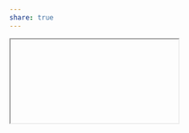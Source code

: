 ```yaml
---
share: true
---
```



<iframe id="test" [](https://obsidian-publisher.netlify.app/advanced/customization/#__codelineno-6-2)title='test' [](https://obsidian-publisher.netlify.app/advanced/customization/#__codelineno-6-3)src="../assets/graph.html" [](https://obsidian-publisher.netlify.app/advanced/customization/#__codelineno-6-4)class="graph" [](https://obsidian-publisher.netlify.app/advanced/customization/#__codelineno-6-5)width="750px" [](https://obsidian-publisher.netlify.app/advanced/customization/#__codelineno-6-6)height="750px" [](https://obsidian-publisher.netlify.app/advanced/customization/#__codelineno-6-7)allowtransparency="true" [](https://obsidian-publisher.netlify.app/advanced/customization/#__codelineno-6-8)style="border: 0px; margin: 0px; padding: 0px; overflow: hidden;" [](https://obsidian-publisher.netlify.app/advanced/customization/#__codelineno-6-9)scrolling="no"> [](https://obsidian-publisher.netlify.app/advanced/customization/#__codelineno-6-10)</iframe>